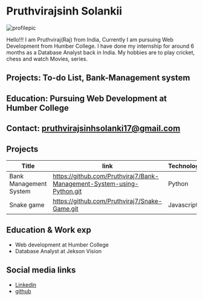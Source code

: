 
# Pruthvirajsinh Solankii
![profilepic](https://github.com/Pruthviraj7/resume/assets/72735146/a50ce30f-1b7b-427c-b191-495e0ff01c42)

Hello!!! I am Pruthviraj(Raj) from India, Currently I am pursuing Web Development from Humber College. I have done my internship for around 6 months as a Database Analyst back in India. My hobbies are to play cricket, chess and watch Movies, series.  

## Projects: To-do List, Bank-Management system
## Education: Pursuing Web Development at Humber College
## Contact: pruthvirajsinhsolanki17@gmail.com

## Projects

| Title      | link | Technology|
| ----------- | ----------- |-----------|
| Bank Management System      |   https://github.com/Pruthviraj7/Bank-Management-System-using-Python.git     |    Python       |
| Snake game   | https://github.com/Pruthviraj7/Snake-Game.git        | Javascript          |

## Education & Work exp

- Web development at Humber College
- Database Analyst at Jekson Vision
  
## Social media links
- [Linkedin](https://www.linkedin.com/in/pruthvirajsinh-solanki/)
- [github](https://github.com/Pruthviraj7)



